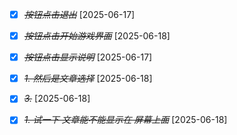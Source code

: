 * [X] ~~*按钮点击退出*~~ [2025-06-17]
* [X] ~~*按钮点击开始游戏界面*~~ [2025-06-18]
* [X] ~~*按钮点击显示说明*~~ [2025-06-17]

* [X] ~~*1. 然后是文章选择*~~ [2025-06-18]
* [X] ~~*3.*~~ [2025-06-18] 

* [X] ~~*1. 试一下 文章能不能显示在 屏幕上面*~~ [2025-06-18]